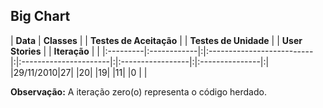 ## Big Chart ##

| **Data** | **Classes** | | **Testes de Aceitação** | | **Testes de Unidade** | | **User Stories** | | **Iteração** | |
|:---------|:------------|:|:--------------------------|:|:----------------------|:|:-----------------|:|:---------------|:|
|29/11/2010|27| |20| |19| |11| |0 | |

**Observação:** A iteração zero(o) representa o código herdado.